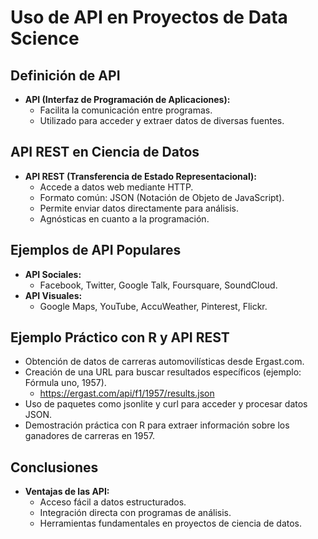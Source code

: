 # Uso de API en Proyectos de Data Science

## Definición de API
- **API (Interfaz de Programación de Aplicaciones):**
  - Facilita la comunicación entre programas.
  - Utilizado para acceder y extraer datos de diversas fuentes.

## API REST en Ciencia de Datos
- **API REST (Transferencia de Estado Representacional):**
  - Accede a datos web mediante HTTP.
  - Formato común: JSON (Notación de Objeto de JavaScript).
  - Permite enviar datos directamente para análisis.
  - Agnósticas en cuanto a la programación.

## Ejemplos de API Populares
- **API Sociales:**
  - Facebook, Twitter, Google Talk, Foursquare, SoundCloud.
- **API Visuales:**
  - Google Maps, YouTube, AccuWeather, Pinterest, Flickr.

## Ejemplo Práctico con R y API REST
- Obtención de datos de carreras automovilísticas desde Ergast.com.
- Creación de una URL para buscar resultados específicos (ejemplo: Fórmula uno, 1957).
	- https://ergast.com/api/f1/1957/results.json
- Uso de paquetes como jsonlite y curl para acceder y procesar datos JSON.
- Demostración práctica con R para extraer información sobre los ganadores de carreras en 1957.

## Conclusiones
- **Ventajas de las API:**
  - Acceso fácil a datos estructurados.
  - Integración directa con programas de análisis.
  - Herramientas fundamentales en proyectos de ciencia de datos.
